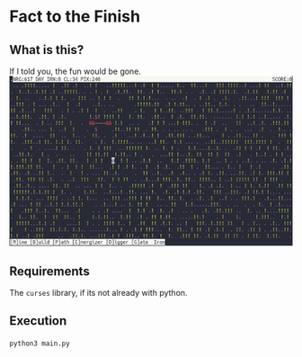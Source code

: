 # Fact to the Finish

## What is this?
If I told you, the fun would be gone.
![some pic](pics/fact.png)

## Requirements
The `curses` library, if its not already with python.

## Execution
`python3 main.py`
